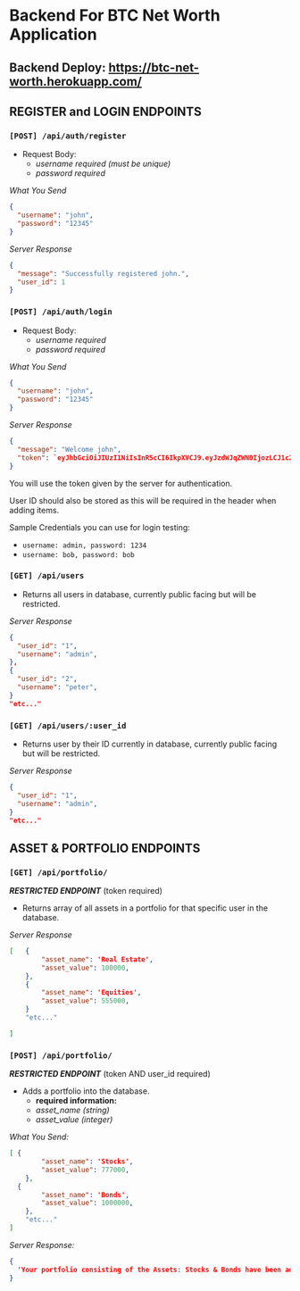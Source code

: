 # <p>Backend For BTC Net Worth Application</P>

## <p>Backend Deploy: https://btc-net-worth.herokuapp.com/</p>

## REGISTER and LOGIN ENDPOINTS

### `[POST] /api/auth/register`

- Request Body:
  - _username required (must be unique)_
  - _password required_

_What You Send_

```json
{
  "username": "john",
  "password": "12345"
}
```

_Server Response_

```json
{
  "message": "Successfully registered john.",
  "user_id": 1
}
```

### `[POST] /api/auth/login`

- Request Body:
  - _username required_
  - _password required_

_What You Send_

```json
{
  "username": "john",
  "password": "12345"
}
```

_Server Response_

```json
{
  "message": "Welcome john",
  "token": `eyJhbGciOiJIUzI1NiIsInR5cCI6IkpXVCJ9.eyJzdWJqZWN0IjozLCJ1c2VybmFtZSI6ImJvYiIsImlhdCI6MTY0NjMyNjE1NCwiZXhwIjoxNjQ2NDEyNTU0fQ.-J1wwMHT_H8C1CixAyoc0NFGQmTtvgr_yGDBK8dEZWs`
}
```

<p>You will use the token given by the server for authentication.</p>
<p>User ID should also be stored as this will be required in the header when adding items.</p>

<p>Sample Credentials you can use for login testing:</p>

- `username: admin, password: 1234`
- `username: bob, password: bob`

### `[GET] /api/users`

- Returns all users in database, currently public facing but will be restricted.

_Server Response_

```json
{
  "user_id": "1",
  "username": "admin",
},
{
  "user_id": "2",
  "username": "peter",
}
"etc..."
```

### `[GET] /api/users/:user_id`

- Returns user by their ID currently in database, currently public facing but will be restricted.

_Server Response_

```json
{
  "user_id": "1",
  "username": "admin",
}
"etc..."
```

## ASSET & PORTFOLIO ENDPOINTS

### `[GET] /api/portfolio/`

**_RESTRICTED ENDPOINT_** (token required)

- Returns array of all assets in a portfolio for that specific user in the database.

_Server Response_

```json
[   {
        "asset_name": 'Real Estate',
        "asset_value": 100000,
    },
    {
        "asset_name": 'Equities',
        "asset_value": 555000,
    }
    "etc..."

]

```
### `[POST] /api/portfolio/`

**_RESTRICTED ENDPOINT_** (token AND user_id required)

- Adds a portfolio into the database. 
  - **required information:**
  - _asset_name (string)_
  - _asset_value (integer)_

_What You Send:_

```json
[ {
        "asset_name": 'Stocks',
        "asset_value": 777000,
    },
  {
        "asset_name": 'Bonds',
        "asset_value": 1000000,
    },
    "etc..."
]
```

_Server Response:_

```json
{
  'Your portfolio consisting of the Assets: Stocks & Bonds have been added'
}
```

<!-- ### `[GET] /api/items/:item_id`

**_RESTRICTED ENDPOINT_** (token required)

- Returns the single item associated with that item id. 

_Server Response:_

```json
{
  "item_id": 1,
  "item_name": "Rice",
  "item_description": "Locally grown rice",
  "item_price": 7.99,
  "item_category": "Grains",
  "user_id": 1
}
```

### `[GET] /api/items/user/:user_id`

**_RESTRICTED ENDPOINT_** (token required)

- Returns all items added by a user with provided user id. 

_Server Response:_

```json
[   
    {
        "item_id": 1,
        "item_name": "Rice",
        "item_description": "Locally grown long grain rice.",
        "item_price": 7.99,
        "item_category": "Grains",
        "user_id": 1
    },
    {
        "item_id": 2,
        "item_name": "Bananas",
        "item_description": "Locally grown bananas.",
        "item_price": 12.99,
        "item_category": "Fruits",
        "user_id": 1
    }
    "etc..."

]
```

### `[DELETE] /api/items/:item_id`

**_RESTRICTED ENDPOINT_** (token required)

- Deletes the single item with provided item id.

_Server Response:_

```json
{
    "message": "Deleted 1 item."
}
``` -->
